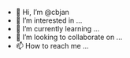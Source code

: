 - 👋 Hi, I’m @cbjan
- 👀 I’m interested in ...
- 🌱 I’m currently learning ...
- 💞️ I’m looking to collaborate on ...
- 📫 How to reach me ...

<!---
cbjan/cbjan is a ✨ special ✨ repository because its `README.md` (this file) appears on your GitHub profile.
You can click the Preview link to take a look at your changes.
--->
